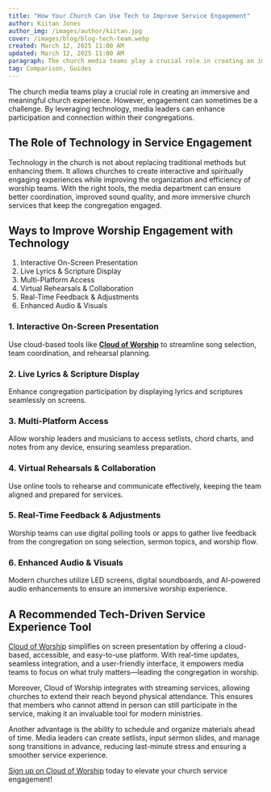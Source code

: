 ```yaml
---
title: "How Your Church Can Use Tech to Improve Service Engagement"
author: Kiitan Jones
author_img: /images/author/kiitan.jpg
cover: /images/blog/blog-tech-team.webp
created: March 12, 2025 11:00 AM
updated: March 12, 2025 11:00 AM
paragraph: The church media teams play a crucial role in creating an immersive and meaningful church experience. However, engagement can sometimes be a challenge. By leveraging technology, media leaders can enhance participation and connection within their congregations.
tag: Comparison, Guides
---
```


The church media teams play a crucial role in creating an immersive and meaningful church experience. However, engagement can sometimes be a challenge. By leveraging technology, media leaders can enhance participation and connection within their congregations.

## The Role of Technology in Service Engagement

Technology in the church is not about replacing traditional methods but enhancing them. It allows churches to create interactive and spiritually engaging experiences while improving the organization and efficiency of worship teams. With the right tools, the media department can ensure better coordination, improved sound quality, and more immersive church services that keep the congregation engaged.

## Ways to Improve Worship Engagement with Technology
1. Interactive On-Screen Presentation
2. Live Lyrics & Scripture Display
3. Multi-Platform Access
4. Virtual Rehearsals & Collaboration
5. Real-Time Feedback & Adjustments
6. Enhanced Audio & Visuals

### 1. Interactive On-Screen Presentation
Use cloud-based tools like [**Cloud of Worship**](https://cloudofworship.com/) to streamline song selection, team coordination, and rehearsal planning.

### 2. Live Lyrics & Scripture Display
Enhance congregation participation by displaying lyrics and scriptures seamlessly on screens.

### 3. Multi-Platform Access
Allow worship leaders and musicians to access setlists, chord charts, and notes from any device, ensuring seamless preparation.

### 4. Virtual Rehearsals & Collaboration
Use online tools to rehearse and communicate effectively, keeping the team aligned and prepared for services.

### 5. Real-Time Feedback & Adjustments
Worship teams can use digital polling tools or apps to gather live feedback from the congregation on song selection, sermon topics, and worship flow.

### 6. Enhanced Audio & Visuals
Modern churches utilize LED screens, digital soundboards, and AI-powered audio enhancements to ensure an immersive worship experience.

## A Recommended Tech-Driven Service Experience Tool

[Cloud of Worship](https://www.notion.so/hi-1b4c512264dc80ae9816c4259165d739?pvs=21) simplifies on screen presentation by offering a cloud-based, accessible, and easy-to-use platform. With real-time updates, seamless integration, and a user-friendly interface, it empowers media teams to focus on what truly matters—leading the congregation in worship.

Moreover, Cloud of Worship integrates with streaming services, allowing churches to extend their reach beyond physical attendance. This ensures that members who cannot attend in person can still participate in the service, making it an invaluable tool for modern ministries.

Another advantage is the ability to schedule and organize materials ahead of time. Media leaders can create setlists, input sermon slides, and manage song transitions in advance, reducing last-minute stress and ensuring a smoother service experience.

[Sign up on Cloud of Worship](https://app.cloudofworship.com/signup) today to elevate your church service engagement!